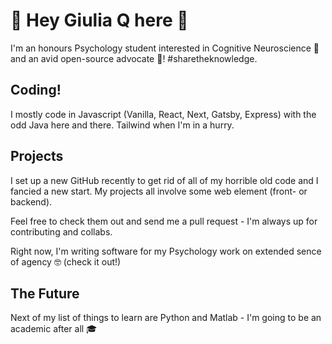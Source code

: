# 👋 Hey Giulia Q here 👋 #

I'm an honours Psychology student interested in Cognitive Neuroscience 🧠 and an avid open-source advocate 👀! #sharetheknowledge.

## Coding! ##

I mostly code in Javascript (Vanilla, React, Next, Gatsby, Express) with the odd Java here and there. Tailwind when I'm in a hurry.

## Projects ##

I set up a new GitHub recently to get rid of all of my horrible old code and I fancied a new start. My projects all involve some web element (front- or backend). 

Feel free to check them out and send me a pull request - I'm always up for contributing and collabs.

Right now, I'm writing software for my Psychology work on extended sence of agency 🤓 (check it out!)

## The Future ##

Next of my list of things to learn are Python and Matlab - I'm going to be an academic after all 🎓
